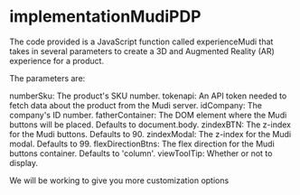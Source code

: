 # implementationMudiPDP
The code provided is a JavaScript function called experienceMudi that takes in several parameters to create a 3D and Augmented Reality (AR) experience for a product.

The parameters are:

numberSku: The product's SKU number.
tokenapi: An API token needed to fetch data about the product from the Mudi server.
idCompany: The company's ID number.
fatherContainer: The DOM element where the Mudi buttons will be placed. Defaults to document.body.
zindexBTN: The z-index for the Mudi buttons. Defaults to 90.
zindexModal: The z-index for the Mudi modal. Defaults to 99.
flexDirectionBtns: The flex direction for the Mudi buttons container. Defaults to 'column'.
viewToolTip: Whether or not to display.


We will be working to give you more customization options
